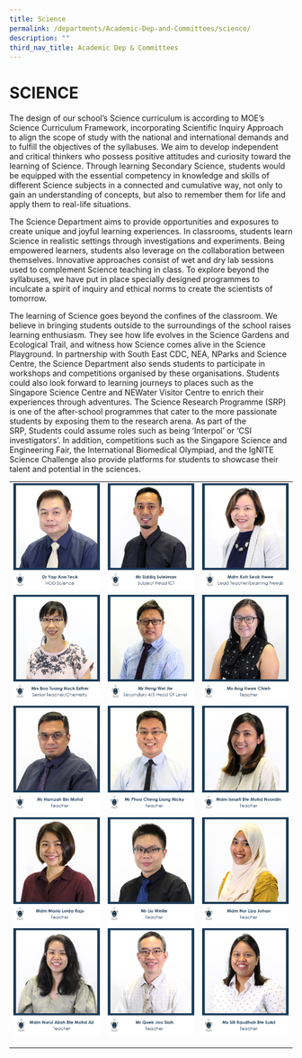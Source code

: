 ```yaml
---
title: Science
permalink: /departments/Academic-Dep-and-Committees/science/
description: ""
third_nav_title: Academic Dep & Committees
---
```

# SCIENCE
The design of our school’s Science curriculum is according to MOE’s Science Curriculum Framework, incorporating Scientific Inquiry Approach to align the scope of study with the national and international demands and to fulfill the objectives of the syllabuses. We aim to develop independent and critical thinkers who possess positive attitudes and curiosity toward the learning of Science. Through learning Secondary Science, students would be equipped with the essential competency in knowledge and skills of different Science subjects in a connected and cumulative way, not only to gain an understanding of concepts, but also to remember them for life and apply them to real-life situations.

The Science Department aims to provide opportunities and exposures to create unique and joyful learning experiences. In classrooms, students learn Science in realistic settings through investigations and experiments. Being empowered learners, students also leverage on the collaboration between themselves. Innovative approaches consist of wet and dry lab sessions used to complement Science teaching in class. To explore beyond the syllabuses, we have put in place specially designed programmes to inculcate a spirit of inquiry and ethical norms to create the scientists of tomorrow.

The learning of Science goes beyond the confines of the classroom. We believe in bringing students outside to the surroundings of the school raises learning enthusiasm. They see how life evolves in the Science Gardens and Ecological Trail, and witness how Science comes alive in the Science Playground. In partnership with South East CDC, NEA, NParks and Science Centre, the Science Department also sends students to participate in workshops and competitions organised by these organisations. Students could also look forward to learning journeys to places such as the Singapore Science Centre and NEWater Visitor Centre to enrich their experiences through adventures. The Science Research Programme (SRP) is one of the after-school programmes that cater to the more passionate students by exposing them to the research arena. As part of the SRP, Students could assume roles such as being ‘Interpol’ or ‘CSI investigators’. In addition, competitions such as the Singapore Science and Engineering Fair, the International Biomedical Olympiad, and the IgNITE Science Challenge also provide platforms for students to showcase their talent and potential in the sciences.

|   |   |   |
|---|---|---|
| ![](/images/Departments/Academic%20Dep%20&%20Comittee/Science/1_DR-YAP-ANN-TECK.jpg)  |![](/images/Departments/Academic%20Dep%20&%20Comittee/Science/2_MR-SIDDIQ-SULEIMAN-1.jpg)   |![](/images/Departments/Academic%20Dep%20&%20Comittee/Science/18_MDM-KOH-SEOK-HWEE.jpg)   |
| ![](/images/Departments/Academic%20Dep%20&%20Comittee/Science/4_MRS-BOO-TUANG-HOCK-ESTHER.jpg)  | ![](/images/Departments/Academic%20Dep%20&%20Comittee/Science/6_MR-HENG-WEI-JIE-1.jpg)  | ![](/images/Departments/Academic%20Dep%20&%20Comittee/Science/3_MS-ANG-HWEE-CHIEH.jpg)  |
| ![](/images/Departments/Academic%20Dep%20&%20Comittee/Science/5_MR-HAMZAH-BIN-MOHD.jpg)  | ![](/images/Departments/Academic%20Dep%20&%20Comittee/Science/23_MR-PHUA-CHENG-LIANG-NICKY.jpg)  |![](/images/Departments/Academic%20Dep%20&%20Comittee/Science/7_MDM-ISNARTI-BTE-MOHD-NOORDIN.jpg)  |
|  ![](/images/Departments/Academic%20Dep%20&%20Comittee/Science/9_MDM-MARIA-LOIDA-RAJU.jpg) |![](/images/Departments/Academic%20Dep%20&%20Comittee/Science/8_MR-LIU-WEILIE.jpg)   | ![](/images/Departments/Academic%20Dep%20&%20Comittee/Science/10_MDM-NUR-LIZA-JOHAN.jpg)  |
| ![](/images/Departments/Academic%20Dep%20&%20Comittee/Science/11_NURUL-ALIAH-BTE-MOHD-ALI.jpg)  | ![](/images/Departments/Academic%20Dep%20&%20Comittee/Science/12_MR-QUEK-JOO-SIAH.jpg)  |![](/images/Departments/Academic%20Dep%20&%20Comittee/Science/13_MS-SITI-RAUDHAH-BTE-SUKRI.jpg)   |
|   |   |   |
|   |   |   |
|   |   |   |
